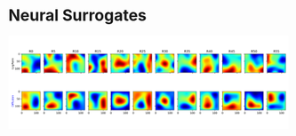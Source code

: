 # Neural Surrogates

<p align="center">
  <img src="https://github.com/misaelmmorales/Neural-Surrogates/blob/main/figures/features_and_targets.png", width=1200>
</p> 
 
